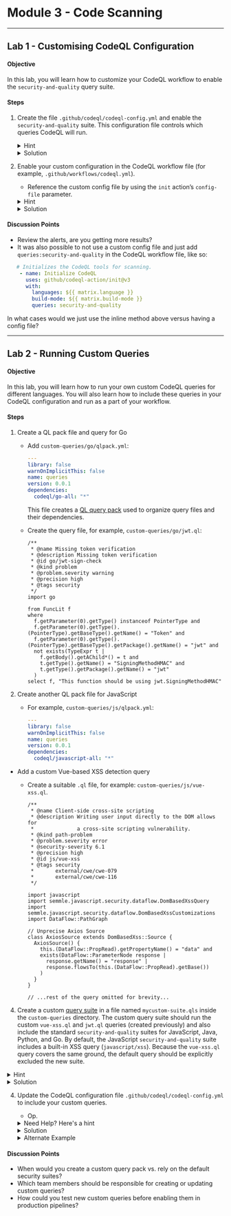 # Module 3 - Code Scanning

---

## Lab 1 - Customising CodeQL Configuration

#### Objective
In this lab, you will learn how to customize your CodeQL workflow to enable the `security-and-quality` query suite.

#### Steps

1. Create the file `.github/codeql/codeql-config.yml` and enable the `security-and-quality` suite. This configuration file controls which queries CodeQL will run.

   <details>
     <summary>Hint</summary>

     A configuration file contains a `queries` key where you can specify additional queries as follows:

     ```yaml
     name: "My CodeQL config"
     queries:
       - uses: <insert your query suite>
     ```
   </details>

   <details>
     <summary>Solution</summary>

     ```yaml
     name: "My CodeQL config"
     queries:
       - uses: security-and-quality
     ```
   </details>

2. Enable your custom configuration in the CodeQL workflow file (for example, `.github/workflows/codeql.yml`).  
   - Reference the custom config file by using the `init` action’s `config-file` parameter.

   <details>
     <summary>Hint</summary>
      
     ```yaml
     - name: Initialize CodeQL
       uses: github/codeql-action/init@v3
       with:
         languages: ${{ matrix.language }}
         build-mode: ${{ matrix.build-mode }}
         config-file: ./.github/codeql/codeql-config.yml
     ```
   </details>

   <details>
     <summary>Solution</summary>

     ```yaml
     name: "CodeQL"
     on:
       push:
         branches: [ "main" ]
       pull_request:
         branches: [ "main" ]
     jobs:
       analyze:
         runs-on: ubuntu-latest
         steps:
           - name: Checkout repository
             uses: actions/checkout@v2

           - name: Initialize CodeQL
             uses: github/codeql-action/init@v2
             with:
               languages: js,go
               config-file: ./.github/codeql/codeql-config.yml

           - name: Perform CodeQL Analysis
             uses: github/codeql-action/analyze@v2
     ```
   </details>

#### Discussion Points
- Review the alerts, are you getting more results?
- It was also possible to not use a custom config file and just add `queries:security-and-quality` in the CodeQL workflow file, like so:

```yaml
   # Initializes the CodeQL tools for scanning.
    - name: Initialize CodeQL
      uses: github/codeql-action/init@v3
      with:
        languages: ${{ matrix.language }}
        build-mode: ${{ matrix.build-mode }}
        queries: security-and-quality
```
In what cases would we just use the inline method above versus having a config file?

---

## Lab 2 - Running Custom Queries

#### Objective
In this lab, you will learn how to run your own custom CodeQL queries for different languages. You will also learn how to include these queries in your CodeQL configuration and run as a part of your workflow.

#### Steps

1. Create a QL pack file and query for Go  
   - Add `custom-queries/go/qlpack.yml`:
     ```yaml
     ---
     library: false
     warnOnImplicitThis: false
     name: queries
     version: 0.0.1
     dependencies:
       codeql/go-all: "*"
     ```
     This file creates a [QL query pack](https://help.semmle.com/codeql/codeql-cli/reference/qlpack-overview.html) used to organize query files and their dependencies.

   - Create the query file, for example, `custom-queries/go/jwt.ql`:

     ```ql
     /**
      * @name Missing token verification
      * @description Missing token verification
      * @id go/jwt-sign-check
      * @kind problem
      * @problem.severity warning
      * @precision high
      * @tags security
      */
     import go

     from FuncLit f
     where
       f.getParameter(0).getType() instanceof PointerType and
       f.getParameter(0).getType().(PointerType).getBaseType().getName() = "Token" and
       f.getParameter(0).getType().(PointerType).getBaseType().getPackage().getName() = "jwt" and
       not exists(TypeExpr t |
         f.getBody().getAChild*() = t and
         t.getType().getName() = "SigningMethodHMAC" and
         t.getType().getPackage().getName() = "jwt"
       )
     select f, "This function should be using jwt.SigningMethodHMAC"
     ```

2. Create another QL pack file for JavaScript 
   - For example, `custom-queries/js/qlpack.yml`:

     ```yaml
     ---
     library: false
     warnOnImplicitThis: false
     name: queries
     version: 0.0.1
     dependencies:
       codeql/javascript-all: "*"
     ```

- Add a custom Vue-based XSS detection query
   - Create a suitable `.ql` file, for example: `custom-queries/js/vue-xss.ql`.

     ```ql
     /**
      * @name Client-side cross-site scripting
      * @description Writing user input directly to the DOM allows for
      *              a cross-site scripting vulnerability.
      * @kind path-problem
      * @problem.severity error
      * @security-severity 6.1
      * @precision high
      * @id js/vue-xss
      * @tags security
      *       external/cwe/cwe-079
      *       external/cwe/cwe-116
      */

     import javascript
     import semmle.javascript.security.dataflow.DomBasedXssQuery
     import semmle.javascript.security.dataflow.DomBasedXssCustomizations
     import DataFlow::PathGraph

     // Unprecise Axios Source
     class AxiosSource extends DomBasedXss::Source {
       AxiosSource() {
         this.(DataFlow::PropRead).getPropertyName() = "data" and
         exists(DataFlow::ParameterNode response |
           response.getName() = "response" |
           response.flowsTo(this.(DataFlow::PropRead).getBase())
         )
       }
     }

     // ...rest of the query omitted for brevity...
     ```

4. Create a custom [query suite](https://codeql.github.com/docs/codeql-cli/creating-codeql-query-suites/) in a file named `mycustom-suite.qls` inside the `custom-queries` directory. The custom query suite should run the custom `vue-xss.ql` and `jwt.ql` queries (created previously) and also include the standard `security-and-quality` suites for JavaScript, Java, Python, and Go.
By default, the JavaScript `security-and-quality` suite includes a built-in XSS query (`javascript/xss`). Because the `vue-xss.ql` query covers the same ground, the default query should be explicitly excluded the new suite.

<details>

<summary>Hint</summary>

You can import existing query suites by specifying:

```yaml
- import: codeql-suites/{language}-security-and-quality.qls
  from: codeql-{language}
```

This uses the `import` keyword to include another suite, and the `from` keyword to reference the QL pack containing that suite (for example, `codeql-javascript`). In your custom suite, you can also add local queries by specifying:
```yaml
- queries: path-to-local-queries
```
To exclude certain queries,use:
```yaml
- exclude:
    id:
      - path/to/query
```

</details>


<details>

 <summary>Solution</summary>

```yaml
       - queries: custom-queries
       # Reusing existing QL Pack
       - import: codeql-suites/javascript-security-and-quality.qls
         from: codeql-javascript
       - import: codeql-suites/java-security-and-quality.qls
         from: codeql-java
       - import: codeql-suites/python-security-and-quality.qls
         from: codeql-python
       - import: codeql-suites/go-security-and-quality.qls
         from: codeql-go
```




</details>




4. Update the CodeQL configuration file `.github/codeql/codeql-config.yml` to include your custom queries. 
   - Op.

   <details>
     <summary>Need Help? Here's a hint</summary>

     The `uses` key supports paths relative to your repository. You can also disable the default queries using `disable-default-queries: true` if you want full control.
   </details>

   <details>
     <summary>Solution</summary>

     ```yaml
     name: "My CodeQL config"

     disable-default-queries: true

     queries:
       - uses: security-and-quality
       - uses: ./custom-queries/code-scanning.qls
       - uses: ./custom-queries/go/jwt.ql

     paths-ignore:
       - '**/test/**'
     ```
   </details>

   <details>
     <summary>Alternate Example</summary>

     <details>
       <summary>Solution</summary>

       ```yaml
       - queries: 
       # Reusing existing QL Pack
       - import: codeql-suites/javascript-security-and-quality.qls
         from: codeql-javascript
       - import: codeql-suites/java-security-and-quality.qls
         from: codeql-java
       - import: codeql-suites/python-security-and-quality.qls
         from: codeql-python
       - import: codeql-suites/go-security-and-quality.qls
         from: codeql-go
       - exclude:
           id:
             - javascript/xss
   
       ```
     </details>
   </details>



#### Discussion Points
- When would you create a custom query pack vs. rely on the default security suites?
- Which team members should be responsible for creating or updating custom queries?
- How could you test new custom queries before enabling them in production pipelines?
